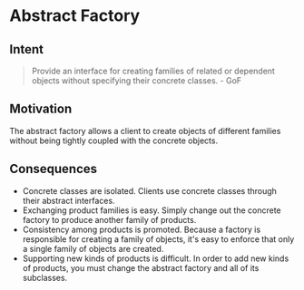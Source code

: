 # Abstract Factory

## Intent

> Provide an interface for creating families of related or dependent objects without specifying their concrete classes. - GoF

## Motivation

The abstract factory allows a client to create objects of different families without being tightly coupled with the concrete objects.

## Consequences

* Concrete classes are isolated. Clients use concrete classes through their abstract interfaces.
* Exchanging product families is easy. Simply change out the concrete factory to produce another family of products.
* Consistency among products is promoted. Because a factory is responsible for creating a family of objects, it's easy to enforce that only a single family of objects are created.
* Supporting new kinds of products is difficult. In order to add new kinds of products, you must change the abstract factory and all of its subclasses.